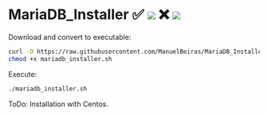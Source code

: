 # MariaDB_Installer ✅ ![](https://progress-bar.dev/100/?title=Ubuntu) ❌ ![](https://progress-bar.dev/10/?title=Centos)

Download and convert to executable:

```bash
curl -O https://raw.githubusercontent.com/ManuelBeiras/MariaDB_Installer/main/mariadb_installer.sh
chmod +x mariadb_installer.sh
```
Execute:

```sh
./mariadb_installer.sh
```
ToDo: Installation with Centos.

